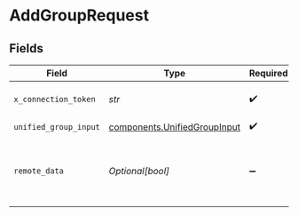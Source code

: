 # AddGroupRequest


## Fields

| Field                                                                        | Type                                                                         | Required                                                                     | Description                                                                  |
| ---------------------------------------------------------------------------- | ---------------------------------------------------------------------------- | ---------------------------------------------------------------------------- | ---------------------------------------------------------------------------- |
| `x_connection_token`                                                         | *str*                                                                        | :heavy_check_mark:                                                           | The connection token                                                         |
| `unified_group_input`                                                        | [components.UnifiedGroupInput](../../models/components/unifiedgroupinput.md) | :heavy_check_mark:                                                           | N/A                                                                          |
| `remote_data`                                                                | *Optional[bool]*                                                             | :heavy_minus_sign:                                                           | Set to true to include data from the original Hris software.                 |